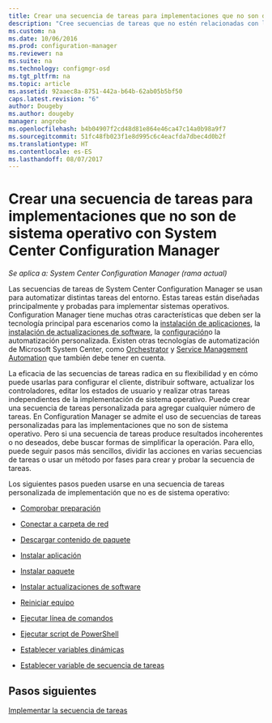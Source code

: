 ```yaml
---
title: Crear una secuencia de tareas para implementaciones que no son de sistema operativo | Microsoft Docs
description: "Cree secuencias de tareas que no estén relacionadas con la implementación de sistemas operativos, como la distribución de software, la actualización de controladores, la edición de estados de usuario, etc."
ms.custom: na
ms.date: 10/06/2016
ms.prod: configuration-manager
ms.reviewer: na
ms.suite: na
ms.technology: configmgr-osd
ms.tgt_pltfrm: na
ms.topic: article
ms.assetid: 92aaec8a-8751-442a-b64b-62ab05b5bf50
caps.latest.revision: "6"
author: Dougeby
ms.author: dougeby
manager: angrobe
ms.openlocfilehash: b4b04907f2cd48d81e864e46ca47c14a0b98a9f7
ms.sourcegitcommit: 51fc48fb023f1e8d995c6c4eacfda7dbec4d0b2f
ms.translationtype: HT
ms.contentlocale: es-ES
ms.lasthandoff: 08/07/2017
---
```

# <a name="create-a-task-sequence-for-non-operating-system-deployments-with-system-center-configuration-manager"></a>Crear una secuencia de tareas para implementaciones que no son de sistema operativo con System Center Configuration Manager

*Se aplica a: System Center Configuration Manager (rama actual)*

Las secuencias de tareas de System Center Configuration Manager se usan para automatizar distintas tareas del entorno. Estas tareas están diseñadas principalmente y probadas para implementar sistemas operativos.  Configuration Manager tiene muchas otras características que deben ser la tecnología principal para escenarios como la [instalación de aplicaciones](../../apps/understand/introduction-to-application-management.md), la [instalación de actualizaciones de software](../../sum/understand/software-updates-introduction.md), la [configuración](../../compliance/understand/ensure-device-compliance.md)o la automatización personalizada. Existen otras tecnologías de automatización de Microsoft System Center, como [Orchestrator](https://technet.microsoft.com/library/hh237242.aspx) y [Service Management Automation](https://technet.microsoft.com/library/dn469260.aspx) que también debe tener en cuenta.  

La eficacia de las secuencias de tareas radica en su flexibilidad y en cómo puede usarlas para configurar el cliente, distribuir software, actualizar los controladores, editar los estados de usuario y realizar otras tareas independientes de la implementación de sistema operativo. Puede crear una secuencia de tareas personalizada para agregar cualquier número de tareas. En Configuration Manager se admite el uso de secuencias de tareas personalizadas para las implementaciones que no son de sistema operativo. Pero si una secuencia de tareas produce resultados incoherentes o no deseados, debe buscar formas de simplificar la operación. Para ello, puede seguir pasos más sencillos, dividir las acciones en varias secuencias de tareas o usar un método por fases para crear y probar la secuencia de tareas.

 Los siguientes pasos pueden usarse en una secuencia de tareas personalizada de implementación que no es de sistema operativo:  

-   [Comprobar preparación](../understand/task-sequence-steps.md#BKMK_CheckReadiness)  

-   [Conectar a carpeta de red](../understand/task-sequence-steps.md#BKMK_ConnectToNetworkFolder)  

-   [Descargar contenido de paquete](../understand/task-sequence-steps.md#BKMK_DownloadPackageContent)  

-   [Instalar aplicación](../understand/task-sequence-steps.md#BKMK_InstallApplication)  

-   [Instalar paquete](../understand/task-sequence-steps.md#BKMK_InstallPackage)  

-   [Instalar actualizaciones de software](../understand/task-sequence-steps.md#BKMK_InstallSoftwareUpdates)  

-   [Reiniciar equipo](../understand/task-sequence-steps.md#a-namebkmkrestartcomputera-restart-computer)  

-   [Ejecutar línea de comandos](../understand/task-sequence-steps.md#BKMK_RunCommandLine)  

-   [Ejecutar script de PowerShell](../understand/task-sequence-steps.md#BKMK_RunPowerShellScript)  

-   [Establecer variables dinámicas](../understand/task-sequence-steps.md#BKMK_SetDynamicVariables)  

-   [Establecer variable de secuencia de tareas](../understand/task-sequence-steps.md#BKMK_SetTaskSequenceVariable)  

## <a name="next-steps"></a>Pasos siguientes
[Implementar la secuencia de tareas](manage-task-sequences-to-automate-tasks.md#a-namebkmkdeploytsa-deploy-a-task-sequence)

